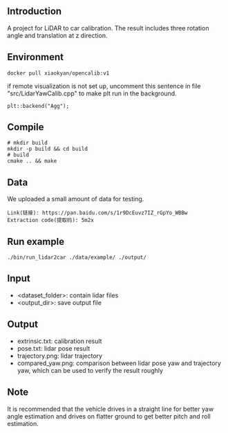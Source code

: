 ## Introduction
A project for LiDAR to car calibration. The result includes three rotation angle and translation at z direction.
## Environment
```shell
docker pull xiaokyan/opencalib:v1
```
if remote visualization is not set up, uncomment this sentence in file "src/LidarYawCalib.cpp" to make plt run in the background.
```
plt::backend("Agg");
```
## Compile
```shell
# mkdir build
mkdir -p build && cd build
# build
cmake .. && make
```
## Data
We uploaded a small amount of data for testing.
```
Link(链接): https://pan.baidu.com/s/1r9DcEuvz7IZ_rGpYo_WBBw
Extraction code(提取码): 5m2x
```
## Run example
```shell
./bin/run_lidar2car ./data/example/ ./output/
```
## Input
- <dataset_folder>: contain lidar files
- <output_dir>: save output file
## Output
- extrinsic.txt: calibration result
- pose.txt: lidar pose result
- trajectory.png: lidar trajectory
- compared_yaw.png: comparison between lidar pose yaw and trajectory yaw, which can be used to verify the result roughly
## Note
It is recommended that the vehicle drives in a straight line for better yaw angle estimation and drives on flatter ground to get better pitch and roll estimation.
